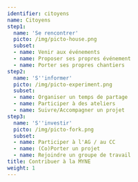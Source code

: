 ```yaml
---
identifier: citoyens
name: Citoyens
step1:
  name: 'Se rencontrer'
  picto: /img/picto-house.png
  subset:
  - name: Venir aux événements 
  - name: Proposer ses propres événement
  - name: Porter ses propres chantiers
step2:
  name: 'S''informer'
  picto: /img/picto-experiment.png
  subset:
  - name: Organiser un temps de partage
  - name: Participer à des ateliers
  - name: Suivre/Accompagner un projet
step3:
  name: 'S''investir'
  picto: /img/picto-fork.png
  subset:
  - name: Participer à l'AG / au CC
  - name: (Co)Porter un projet
  - name: Rejoindre un groupe de travail
title: Contribuer à la MYNE
weight: 1
---
```

